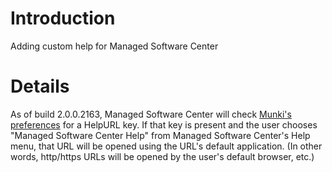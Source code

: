 # Introduction #

Adding custom help for Managed Software Center

# Details #

As of build 2.0.0.2163, Managed Software Center will check [Munki's preferences](https://code.google.com/p/munki/wiki/configuration) for a HelpURL key. If that key is present and the user chooses "Managed Software Center Help" from Managed Software Center's Help menu, that URL will be opened using the URL's default application. (In other words, http/https URLs will be opened by the user's default browser, etc.)